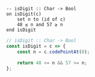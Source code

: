 ```applescript
-- isDigit :: Char -> Bool
on isDigit(c)
    set n to (id of c)
    48 ≤ n and 57 ≥ n
end isDigit
```


```javascript
// isDigit :: Char -> Bool
const isDigit = c => {
    const n = c.codePointAt(0);

    return 48 <= n && 57 >= n;
};
```